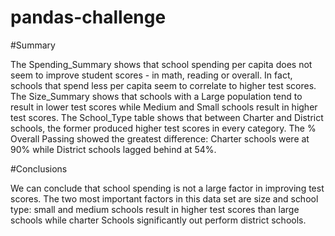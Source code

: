 # pandas-challenge

#Summary

The Spending_Summary shows that school spending per capita does not seem to improve student scores - in math, reading or overall. In fact, schools that spend less per capita seem to correlate to higher test scores.
The Size_Summary shows that schools with a Large population tend to result in lower test scores while Medium and Small schools result in higher test scores.
The School_Type table shows that between Charter and District schools, the former produced higher test scores in every category. The % Overall Passing showed the greatest difference: Charter schools were at 90% while District schools lagged behind at 54%.

#Conclusions

We can conclude that school spending is not a large factor in improving test scores. The two most important factors in this data set are size and school type: small and medium schools result in higher test scores than large schools while charter Schools significantly out perform district schools.
